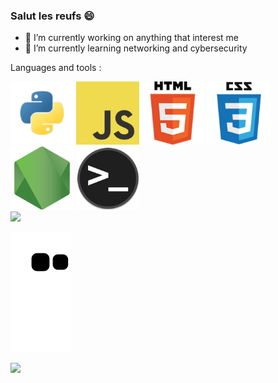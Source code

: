 ### Salut les reufs 😄

<!--
**Tutanka01/Tutanka01** is a ✨ _special_ ✨ repository because its `README.md` (this file) appears on your GitHub profile.

Here are some ideas to get you started:


-->
- 🔭 I’m currently working on anything that interest me
- 🌱 I’m currently learning networking and cybersecurity

Languages and tools :
<div style=display: inline;>
<img src="https://raw.githubusercontent.com/github/explore/80688e429a7d4ef2fca1e82350fe8e3517d3494d/topics/python/python.png" width="20%">
<img src="https://raw.githubusercontent.com/github/explore/80688e429a7d4ef2fca1e82350fe8e3517d3494d/topics/javascript/javascript.png" width="20%">
<img src="https://raw.githubusercontent.com/github/explore/80688e429a7d4ef2fca1e82350fe8e3517d3494d/topics/html/html.png" width="20%">
<img src="https://raw.githubusercontent.com/github/explore/80688e429a7d4ef2fca1e82350fe8e3517d3494d/topics/css/css.png" width="20%">
<img src="https://raw.githubusercontent.com/github/explore/80688e429a7d4ef2fca1e82350fe8e3517d3494d/topics/nodejs/nodejs.png" width="20%">
<img src="https://raw.githubusercontent.com/github/explore/80688e429a7d4ef2fca1e82350fe8e3517d3494d/topics/terminal/terminal.png" width="20%">
</div>

<img src="https://www.codewars.com/users/Tutanka01/badges/large" width="50%" >

![Snake animation](https://github.com/madushadhanushka/github-readme/blob/output/github-contribution-snake.svg)

<img src="https://github-profile-trophy.vercel.app/?username=Tutanka01&theme=juicyfresh&no-bg=true" />
